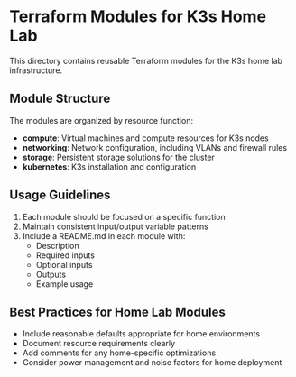 # Terraform Modules for K3s Home Lab

This directory contains reusable Terraform modules for the K3s home lab infrastructure.

## Module Structure

The modules are organized by resource function:

- **compute**: Virtual machines and compute resources for K3s nodes
- **networking**: Network configuration, including VLANs and firewall rules
- **storage**: Persistent storage solutions for the cluster
- **kubernetes**: K3s installation and configuration

## Usage Guidelines

1. Each module should be focused on a specific function
2. Maintain consistent input/output variable patterns
3. Include a README.md in each module with:
   - Description
   - Required inputs
   - Optional inputs
   - Outputs
   - Example usage

## Best Practices for Home Lab Modules

- Include reasonable defaults appropriate for home environments
- Document resource requirements clearly
- Add comments for any home-specific optimizations
- Consider power management and noise factors for home deployment
